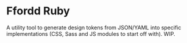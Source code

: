 # Ffordd Ruby

A utility tool to generate design tokens from JSON/YAML into specific implementations (CSS, Sass and JS modules to start off with). WIP.
